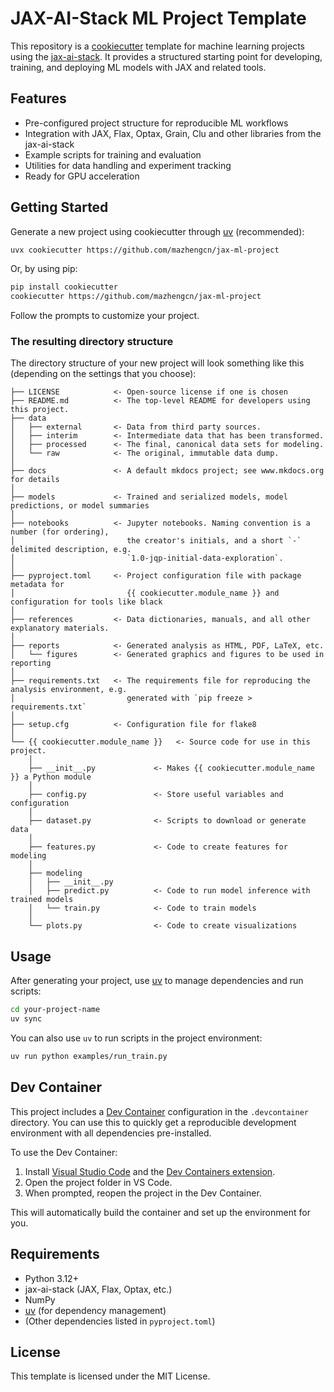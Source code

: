 # JAX-AI-Stack ML Project Template

This repository is a [cookiecutter](https://cookiecutter.readthedocs.io/) template for machine learning projects using the [jax-ai-stack](https://github.com/jax-ai/jax-ai-stack). It provides a structured starting point for developing, training, and deploying ML models with JAX and related tools.

## Features

- Pre-configured project structure for reproducible ML workflows
- Integration with JAX, Flax, Optax, Grain, Clu and other libraries from the jax-ai-stack
- Example scripts for training and evaluation
- Utilities for data handling and experiment tracking
- Ready for GPU acceleration

## Getting Started

Generate a new project using cookiecutter through [uv](https://github.com/astral-sh/uv) (recommended):

```bash
uvx cookiecutter https://github.com/mazhengcn/jax-ml-project
```

Or, by using pip:

```bash
pip install cookiecutter
cookiecutter https://github.com/mazhengcn/jax-ml-project
```

Follow the prompts to customize your project.

### The resulting directory structure

The directory structure of your new project will look something like this (depending on the settings that you choose):

```
├── LICENSE            <- Open-source license if one is chosen
├── README.md          <- The top-level README for developers using this project.
├── data
│   ├── external       <- Data from third party sources.
│   ├── interim        <- Intermediate data that has been transformed.
│   ├── processed      <- The final, canonical data sets for modeling.
│   └── raw            <- The original, immutable data dump.
│
├── docs               <- A default mkdocs project; see www.mkdocs.org for details
│
├── models             <- Trained and serialized models, model predictions, or model summaries
│
├── notebooks          <- Jupyter notebooks. Naming convention is a number (for ordering),
│                         the creator's initials, and a short `-` delimited description, e.g.
│                         `1.0-jqp-initial-data-exploration`.
│
├── pyproject.toml     <- Project configuration file with package metadata for
│                         {{ cookiecutter.module_name }} and configuration for tools like black
│
├── references         <- Data dictionaries, manuals, and all other explanatory materials.
│
├── reports            <- Generated analysis as HTML, PDF, LaTeX, etc.
│   └── figures        <- Generated graphics and figures to be used in reporting
│
├── requirements.txt   <- The requirements file for reproducing the analysis environment, e.g.
│                         generated with `pip freeze > requirements.txt`
│
├── setup.cfg          <- Configuration file for flake8
│
└── {{ cookiecutter.module_name }}   <- Source code for use in this project.
    │
    ├── __init__.py             <- Makes {{ cookiecutter.module_name }} a Python module
    │
    ├── config.py               <- Store useful variables and configuration
    │
    ├── dataset.py              <- Scripts to download or generate data
    │
    ├── features.py             <- Code to create features for modeling
    │
    ├── modeling
    │   ├── __init__.py
    │   ├── predict.py          <- Code to run model inference with trained models
    │   └── train.py            <- Code to train models
    │
    └── plots.py                <- Code to create visualizations
```
## Usage

After generating your project, use [uv](https://github.com/astral-sh/uv) to manage dependencies and run scripts:

```bash
cd your-project-name
uv sync
```

You can also use `uv` to run scripts in the project environment:

```bash
uv run python examples/run_train.py
```

## Dev Container

This project includes a [Dev Container](https://containers.dev/) configuration in the `.devcontainer` directory. You can use this to quickly get a reproducible development environment with all dependencies pre-installed.

To use the Dev Container:

1. Install [Visual Studio Code](https://code.visualstudio.com/) and the [Dev Containers extension](https://marketplace.visualstudio.com/items?itemName=ms-vscode-remote.remote-containers).
2. Open the project folder in VS Code.
3. When prompted, reopen the project in the Dev Container.

This will automatically build the container and set up the environment for you.

## Requirements

- Python 3.12+
- jax-ai-stack (JAX, Flax, Optax, etc.)
- NumPy
- [uv](https://github.com/astral-sh/uv) (for dependency management)
- (Other dependencies listed in `pyproject.toml`)

## License

This template is licensed under the MIT License.
